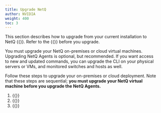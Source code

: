 ```yaml
---
title: Upgrade NetQ
author: NVIDIA
weight: 400
toc: 3
---
```

This section describes how to upgrade from your current installation to NetQ {{<version>}}. Refer to the {{<link title="NVIDIA NetQ 4.8 Release Notes" text="release notes">}} before you upgrade.

You must upgrade your NetQ on-premises or cloud virtual machines. Upgrading NetQ Agents is optional, but recommended. If you want access to new and updated commands, you can upgrade the CLI on your physical servers or VMs, and monitored switches and hosts as well.

Follow these steps to upgrade your on-premises or cloud deployment. Note that these steps are sequential; **you must upgrade your NetQ virtual machine before you upgrade the NetQ Agents.**

1. {{<link title="Upgrade NetQ Virtual Machines">}}
2. {{<link title="Upgrade NetQ Agents">}}
3. {{<link title="Upgrade NetQ CLI">}}